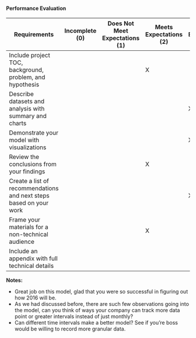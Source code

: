 #### Performance Evaluation

| Requirements | Incomplete (0) | Does Not Meet Expectations (1) | Meets Expectations (2) | Exceeds Expectations (3) |
|---|---|---|---|---|
| Include project TOC, background, problem, and hypothesis | | |X | |
| Describe datasets and analysis with summary and charts | | | |X |
| Demonstrate your model with visualizations| | | |X |
| Review the conclusions from your findings | | |X | |
| Create a list of recommendations and next steps based on your work | | | |X |
| Frame your materials for a non-technical audience | | |X | |
| Include an appendix with full technical details  | | | | |


**Notes:** <br>
- Great job on this model, glad that you were so successful in figuring out how 2016 will be. <br>
- As we had discussed before, there are such few observations going into the model, can you think of ways your company can track more data point or greater intervals instead of just monthly? <br>
- Can different time intervals make a better model? See if you’re boss would be willing to record more granular data.
